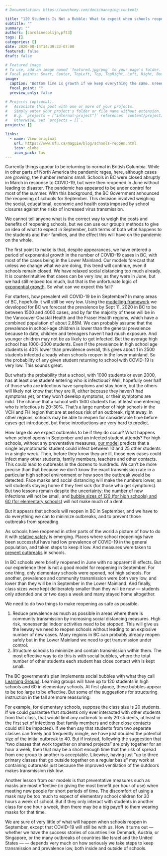 ```yaml
---
# Documentation: https://wowchemy.com/docs/managing-content/

title: "120 Students Is Not a Bubble: What to expect when schools reopen in BC"
subtitle: ""
summary: ""
authors: [carolinecolijn,pft3]
tags: []
categories: []
date: 2020-08-14T14:39:33-07:00
featured: false
draft: false

# Featured image
# To use, add an image named `featured.jpg/png` to your page's folder.
# Focal points: Smart, Center, TopLeft, Top, TopRight, Left, Right, BottomLeft, Bottom, BottomRight.
image:
  caption: "Bottom line is growth if we keep everything the same. Green and yellow lines are predictions for 10% and 20% more social contact among those who are distancing. Image credit: Sean Anderson"
  focal_point: ""
  preview_only: false

# Projects (optional).
#   Associate this post with one or more of your projects.
#   Simply enter your project's folder or file name without extension.
#   E.g. `projects = ["internal-project"]` references `content/project/deep-learning/index.md`.
#   Otherwise, set `projects = []`.
projects: []

links:
  - name: View original
    url: https://www.sfu.ca/magpie/blog/schools-reopen.html
    icon: globe
    icon_pack: fas
---
```

Currently things appear to be returning to normal in British Columbia. While in
other parts of North America the pandemic rages, here, although cases are
growing, the number remains small. Schools in BC were closed abruptly in March
in response to COVID-19, but were then reopened in June without leading to
disaster. The pandemic has appeared to be under control for most of the summer.
With this background, the BC Government announced the reopening of schools for
September. This decision involved weighing the social, educational, economic and
health costs imposed by school closures against the risks of increased virus
transmission.

We cannot tell anyone what is the correct way to weigh the costs and benefits of
reopening schools, but we can use our group’s methods to give an idea of what to
expect in September, both terms of both what happens to the students and their
families, and the effect this will have on the pandemic on the whole.

The first point to make is that, despite appearances, we have entered a period
of exponential growth in the number of COVID-19 cases in BC, with most of the
cases being in the Lower Mainland. Our models forecast that unless we change
what we are doing, this trend will continue, even if schools remain closed. We
have relaxed social distancing too much already. It is counterintuitive that
cases can be very low, as they were in June, but we had still relaxed too much,
but that is the unfortunate logic of [exponential
growth](https://nationalpost.com/opinion/brenda-fine-on-covid-19-how-to-figure-out-if-our-efforts-to-flatten-the-curve-are-working).
So what can we expect this fall?

For starters, how prevalent will COVID-19 be in September? In many areas of BC,
hopefully it will still be very low. Using the [modelling
framework](https://www.medrxiv.org/content/10.1101/2020.04.17.20070086v1) we
developed for BC we forecast the prevalence by Sept 11, 2020 in BC to be between
1500 and 4000 cases, and by far the majority of these will be in the Vancouver
Coastal Health and the Fraser Health regions, which have a combined population
of about 2.85M. We can probably assume that the prevalence in school-age
children is lower than the general prevalence because to date, children and
teenagers haven’t had much exposure. And younger children may not be as likely
to get infected. But the average high school has 1000–2000 students. Even if the
prevalence in high school age students is 40% lower than prevalence overall,
this gives about 1 in 2500 students infected already when schools reopen in the
lower mainland. So the probability of any given student returning to school with
COVID-19 is very low. This sounds great.

But what’s the probability that a school, with 1000 students or even 2000, has
at least one student entering who is infectious? Well, hopefully over half of
those who are infectious have symptoms and stay home, but the others will likely
not know that they are ill, either because they haven’t had symptoms yet, or
they won’t develop symptoms, or their symptoms are mild. The chance that a
school with 1500 students has at least one entering who is infectious is 20–30%.
That’s a large number of high schools in the VCH and FH region that are at
serious risk of an outbreak, right away. In other regions, schools may be able
to reopen for considerable time before cases get introduced, but those
introductions are very hard to predict.

How large do we expect outbreaks to be if they do occur? What happens when
school opens in September and an infected student attends? For high schools,
without any preventative measures, [our
model](https://www.medrxiv.org/content/10.1101/2020.07.09.20149435v1) predicts
that a single asymptomatic student could infect between 10 and 25 other students
in a single week. Then, before they know they are ill, those new cases could
infect many other students, family members, teachers and other contacts. This
could lead to outbreaks in the dozens to hundreds. We can’t be more precise than
that because we don’t know the exact transmission rate in a particular high
school environment or how soon the outbreak would be detected. Face masks and
social distancing will make the numbers lower, as will students staying home if
they feel sick (for those who get symptoms). But two lessons remain despite the
uncertainty: the number of new infections will not be small, and [bubble sizes of
120 (for high schools) and 60 (for elementary
schools)](https://www.cbc.ca/news/canada/british-columbia/bc-back-to-school-plan-1.5666749)
will not make much of a dent.

But it appears that schools will reopen in BC in September, and we have to do
everything we can to minimize outbreaks, and to prevent those outbreaks from
spreading.

As schools have reopened in other parts of the world a picture of how to do it
with [relative safety](https://www.nejm.org/doi/full/10.1056/NEJMms2024920) is
emerging. Places where school reopenings have been successful have had low
prevalence of COVID-19 in the general population, and taken steps to keep it
low. And measures were taken to [prevent
outbreaks](https://www.sciencemag.org/news/2020/07/school-openings-across-globe-suggest-ways-keep-coronavirus-bay-despite-outbreaks)
in schools.

In BC schools were briefly reopened in June with no apparent ill effects. But
our experience then is not a good model for reopening in September. For one
thing, only elementary schools were opened, not high schools. For another,
prevalence and community transmission were both very low, and lower than they
will be in September in the Lower Mainland. And finally, class sizes were kept
deliberately smaller than they will be now — students only attended one or two
days a week and many stayed home altogether.

We need to do two things to make reopening as safe as possible.

1. Reduce prevalence as much as possible in areas where there is community
   transmission by increasing social distancing measures. High risk,
   nonessential indoor activities need to be stopped. This will give us the
   leeway we need to reopen schools without leading to an explosive number of
   new cases. Many regions in BC can probably already reopen safely but in the
   Lower Mainland we need to get transmission under control.
1. Structure schools to minimize and contain transmission within them. The most
   effective way to do this is with social bubbles, where the total number of
   other students each student has close contact with is kept small.

The BC government’s plan implements social bubbles with what they call [Learning
Groups](https://www2.gov.bc.ca/gov/content/education-training/k-12/covid-19-return-to-school).
Learning groups will have up to 120 students in high schools and 60 in
elementary schools. At first glance, these bubbles appear to be too large to be
effective. But some of the suggestions for structuring instruction in the fall
are more reassuring.


For example, for elementary schools, suppose the class size is 20 students. If
we could guarantee that students only ever interacted with other students from
that class, that would limit any outbreak to only 20 students, at least in the
first set of infections (but family members and other close contacts could still
be impacted). If we then say that students from two separate classes can freely
and frequently mingle, we have just doubled the potential size of the initial
outbreak to 40. But if instead, following the suggestion that “two classes that
work together on shared projects” are only together for an hour a week, then
that may be a short enough time that the risk of spread from one group to
another is acceptable. Likewise, having just “up to three primary classes that
go outside together on a regular basis” may work at containing outbreaks just
because the improved ventilation of the outdoors makes transmission risk low.

Another lesson from our models is that preventative measures such as masks are
most effective (in giving the most benefit per hour of use) when meeting new
people for short periods of time. The discomfort of using a mask may be too much
to expect of elementary school children for 30 hours a week of school. But if
they only interact with students in another class for one hour a week, then
there may be a big payoff to them wearing masks for that time.

We are sure of very little of what will happen when schools reopen in September,
except that COVID-19 will still be with us. How it turns out — whether we have
the success stories of countries like Denmark, Austria, or Singapore, or the
many outbreaks of countries like Israel and the United States — — depends very
much on how seriously we take steps to keep transmission and prevalence low,
both inside and outside of schools.
